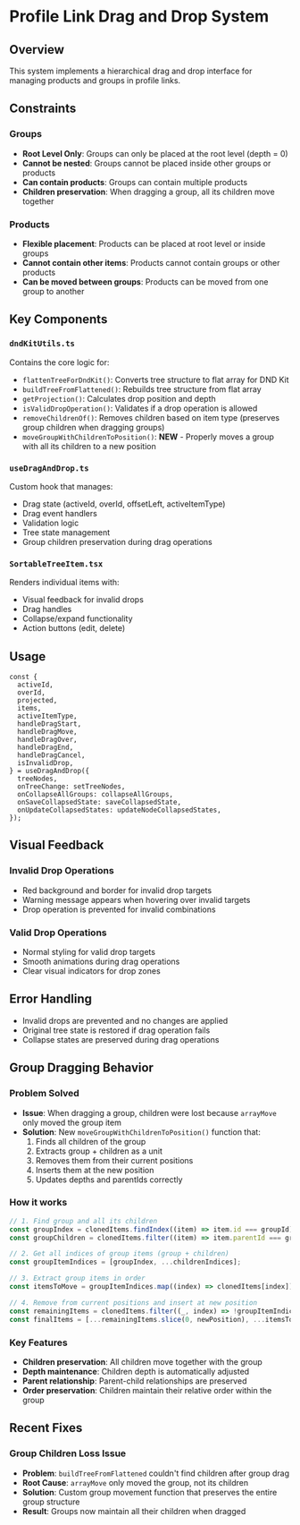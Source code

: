# Profile Link Drag and Drop System

## Overview

This system implements a hierarchical drag and drop interface for managing products and groups in profile links.

## Constraints

### Groups

- **Root Level Only**: Groups can only be placed at the root level (depth = 0)
- **Cannot be nested**: Groups cannot be placed inside other groups or products
- **Can contain products**: Groups can contain multiple products
- **Children preservation**: When dragging a group, all its children move together

### Products

- **Flexible placement**: Products can be placed at root level or inside groups
- **Cannot contain other items**: Products cannot contain groups or other products
- **Can be moved between groups**: Products can be moved from one group to another

## Key Components

### `dndKitUtils.ts`

Contains the core logic for:

- `flattenTreeForDndKit()`: Converts tree structure to flat array for DND Kit
- `buildTreeFromFlattened()`: Rebuilds tree structure from flat array
- `getProjection()`: Calculates drop position and depth
- `isValidDropOperation()`: Validates if a drop operation is allowed
- `removeChildrenOf()`: Removes children based on item type (preserves group children when dragging groups)
- `moveGroupWithChildrenToPosition()`: **NEW** - Properly moves a group with all its children to a new position

### `useDragAndDrop.ts`

Custom hook that manages:

- Drag state (activeId, overId, offsetLeft, activeItemType)
- Drag event handlers
- Validation logic
- Tree state management
- Group children preservation during drag operations

### `SortableTreeItem.tsx`

Renders individual items with:

- Visual feedback for invalid drops
- Drag handles
- Collapse/expand functionality
- Action buttons (edit, delete)

## Usage

```tsx
const {
  activeId,
  overId,
  projected,
  items,
  activeItemType,
  handleDragStart,
  handleDragMove,
  handleDragOver,
  handleDragEnd,
  handleDragCancel,
  isInvalidDrop,
} = useDragAndDrop({
  treeNodes,
  onTreeChange: setTreeNodes,
  onCollapseAllGroups: collapseAllGroups,
  onSaveCollapsedState: saveCollapsedState,
  onUpdateCollapsedStates: updateNodeCollapsedStates,
});
```

## Visual Feedback

### Invalid Drop Operations

- Red background and border for invalid drop targets
- Warning message appears when hovering over invalid targets
- Drop operation is prevented for invalid combinations

### Valid Drop Operations

- Normal styling for valid drop targets
- Smooth animations during drag operations
- Clear visual indicators for drop zones

## Error Handling

- Invalid drops are prevented and no changes are applied
- Original tree state is restored if drag operation fails
- Collapse states are preserved during drag operations

## Group Dragging Behavior

### **Problem Solved**

- **Issue**: When dragging a group, children were lost because `arrayMove` only moved the group item
- **Solution**: New `moveGroupWithChildrenToPosition()` function that:
  1. Finds all children of the group
  2. Extracts group + children as a unit
  3. Removes them from their current positions
  4. Inserts them at the new position
  5. Updates depths and parentIds correctly

### **How it works**

```typescript
// 1. Find group and all its children
const groupIndex = clonedItems.findIndex((item) => item.id === groupId);
const groupChildren = clonedItems.filter((item) => item.parentId === groupId);

// 2. Get all indices of group items (group + children)
const groupItemIndices = [groupIndex, ...childrenIndices];

// 3. Extract group items in order
const itemsToMove = groupItemIndices.map((index) => clonedItems[index]);

// 4. Remove from current positions and insert at new position
const remainingItems = clonedItems.filter((_, index) => !groupItemIndices.includes(index));
const finalItems = [...remainingItems.slice(0, newPosition), ...itemsToMove, ...remainingItems.slice(newPosition)];
```

### **Key Features**

- **Children preservation**: All children move together with the group
- **Depth maintenance**: Children depth is automatically adjusted
- **Parent relationship**: Parent-child relationships are preserved
- **Order preservation**: Children maintain their relative order within the group

## Recent Fixes

### **Group Children Loss Issue**

- **Problem**: `buildTreeFromFlattened` couldn't find children after group drag
- **Root Cause**: `arrayMove` only moved the group, not its children
- **Solution**: Custom group movement function that preserves the entire group structure
- **Result**: Groups now maintain all their children when dragged
